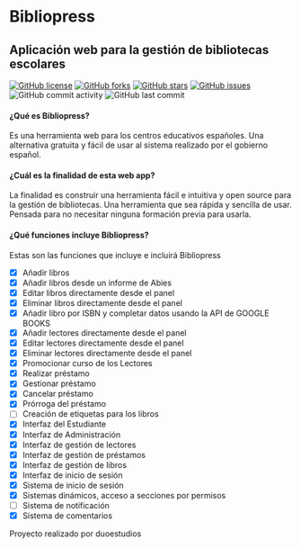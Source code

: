 # Bibliopress

## Aplicación web para la gestión de bibliotecas escolares

[![GitHub license](https://img.shields.io/github/license/duoestudios/bibliopress)](https://github.com/duoestudios/bibliopress/blob/master/LICENSE) [![GitHub forks](https://img.shields.io/github/forks/duoestudios/bibliopress)](https://github.com/duoestudios/bibliopress/network) [![GitHub stars](https://img.shields.io/github/stars/duoestudios/bibliopress)](https://github.com/duoestudios/bibliopress/stargazers) [![GitHub issues](https://img.shields.io/github/issues/duoestudios/bibliopress)](https://github.com/duoestudios/bibliopress/issues) ![GitHub commit activity](https://img.shields.io/github/commit-activity/m/duoestudios/bibliopress) ![GitHub last commit](https://img.shields.io/github/last-commit/duoestudios/bibliopress)

#### ¿Qué es Bibliopress?

Es una herramienta web para los centros educativos españoles. Una alternativa gratuita y fácil de usar al sistema realizado por el gobierno español.

#### ¿Cuál es la finalidad de esta web app?

La finalidad es construir una herramienta fácil e intuitiva y open source para la gestión de bibliotecas. Una herramienta que sea rápida y sencilla de usar. Pensada para no necesitar ninguna formación previa para usarla.

#### ¿Qué funciones incluye Bibliopress?

Estas son las funciones que incluye e incluirá Bibliopress

- [x] Añadir libros
- [x] Añadir libros desde un informe de Abies
- [x] Editar libros directamente desde el panel
- [x] Eliminar libros directamente desde el panel
- [x] Añadir libro por ISBN y completar datos usando la API de GOOGLE BOOKS
- [x] Añadir lectores directamente desde el panel
- [x] Editar lectores directamente desde el panel
- [x] Eliminar lectores directamente desde el panel
- [x] Promocionar curso de los Lectores
- [x] Realizar préstamo
- [x] Gestionar préstamo
- [x] Cancelar préstamo
- [x] Prórroga del préstamo
- [ ] Creación de etiquetas para los libros
- [x] Interfaz del Estudiante
- [x] Interfaz de Administración
- [x] Interfaz de gestión de lectores
- [x] Interfaz de gestión de préstamos
- [x] Interfaz de gestión de libros
- [x] Interfaz de inicio de sesión
- [x] Sistema de inicio de sesión
- [x] Sistemas dinámicos, acceso a secciones por permisos
- [ ] Sistema de notificación
- [x] Sistema de comentarios

Proyecto realizado por duoestudios
